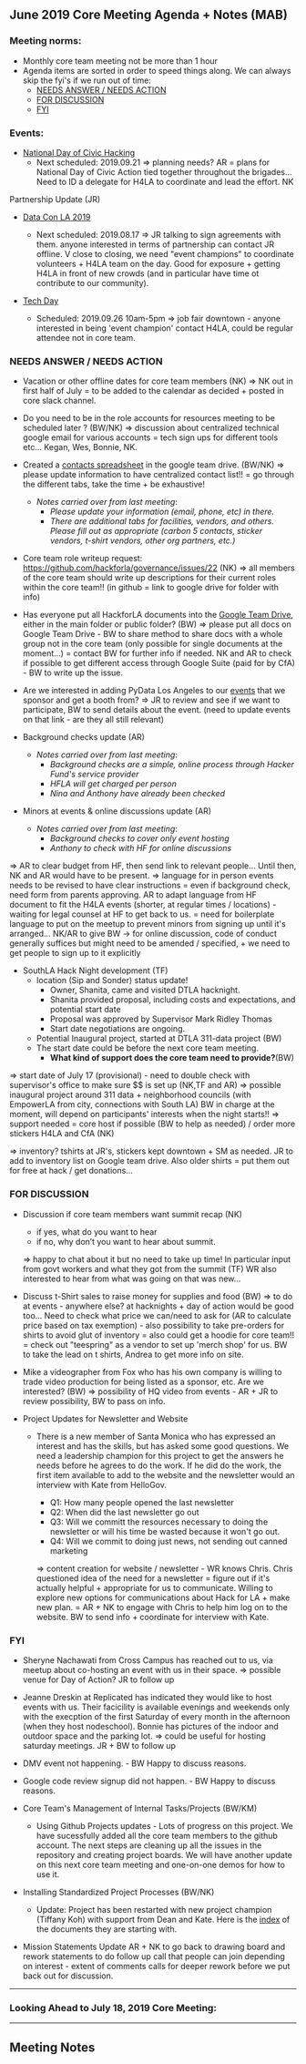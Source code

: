 ## June 2019 Core Meeting Agenda + Notes (MAB)

### Meeting norms:

* Monthly core team meeting not be more than 1 hour 
* Agenda items are sorted in order to speed things along.  We can always skip the fyi's if we run out of time:
  * [NEEDS ANSWER /  NEEDS ACTION](https://github.com/hackforla/governance/new/master/monthly-meeting-notes#needs-answer---needs-action)
  * [FOR DISCUSSION](https://github.com/hackforla/governance/new/master/monthly-meeting-notes#for-discussion)
  * [FYI](https://github.com/hackforla/governance/new/master/monthly-meeting-notes#fyi)

### Events:
* [National Day of Civic Hacking](https://www.codeforamerica.org/national-day-of-civic-hacking)
  * Next scheduled: 2019.09.21
   => planning needs? AR = plans for National Day of Civic Action tied together throughout the brigades... Need to ID a delegate for H4LA to coordinate and lead the effort. NK

Partnership Update (JR)
* [Data Con LA 2019](https://www.dataconla.com/)
  * Next scheduled: 2019.08.17
  => JR talking to sign agreements with them. anyone interested in terms of partnership can contact JR offline. V close to closing, we need "event champions" to coordinate volunteers + H4LA team on the day. Good for exposure + getting H4LA in front of new crowds (and in particular have time ot contribute to our community). 
  
* [Tech Day](https://techdayhq.com/los-angeles)
  * Scheduled: 2019.09.26 10am-5pm
  => job fair downtown - anyone interested in being 'event champion' contact H4LA, could be regular attendee not in core team. 


### NEEDS ANSWER /  NEEDS ACTION
* Vacation or other offline dates for core team members (NK) 
    => NK out in first half of July = to be added to the calendar as decided + posted in core slack channel. 
* Do you need to be in the role accounts for resources meeting to be scheduled later ? (BW/NK)
    => discussion about centralized technical google email for various accounts = tech sign ups for different tools etc... Kegan, Wes, Bonnie, NK. 

* Created a [contacts spreadsheet](https://docs.google.com/spreadsheets/d/1hb25B49UVwi87mXBA420q1vDS5pJJvR8AGfI9G9PNc0/) 
in the google team drive. (BW/NK)
    => please update information to have centralized contact list!! = go through the different tabs, take the time + be exhaustive! 
    
  * *Notes carried over from last meeting*:
    * *Please update your information (email, phone, etc) in there.*
    * *There are additional tabs for facilities, vendors, and others.  Please fill out as appropriate 
    (carbon 5 contacts, sticker vendors, t-shirt vendors, other org partners, etc.)* 
    
* Core team role writeup request:  https://github.com/hackforla/governance/issues/22 (NK)
    => all members of the core team should write up descriptions for their current roles within the core team!! (in github = link to google drive for folder with info) 

* Has everyone put all HackforLA documents into the [Google Team Drive](https://drive.google.com/drive/folders/0ALlp3FxnEORQUk9PVA), 
either in the main folder or public folder? (BW)
    => please put all docs on Google Team Drive - BW to share method to share docs with a whole group not in the core team (only possible for single documents at the moment...) = contact BW for further info if needed. NK and AR to check if possible to get different access through Google Suite (paid for by CfA) - BW to write up the issue. 

* Are we interested in adding PyData Los Angeles to our [events](https://github.com/hackforla/governance/issues/25) that we sponsor and get a booth from?
     => JR to review and see if we want to participate, BW to send details about the event. (need to update events on that link - are they all still relevant) 

* Background checks update (AR)
  * *Notes carried over from last meeting*:
    * *Background checks are a simple, online process through Hacker Fund's service provider*
    * *HFLA will get charged per person*
    * *Nina and Anthony have already been checked*
* Minors at events & online discussions update (AR)
  * *Notes carried over from last meeting*: 
    * *Background checks to cover only event hosting*
    * *Anthony to check with HF for online discussions*

=> AR to clear budget from HF, then send link to relevant people... Until then, NK and AR would have to be present. 
=> language for in person events needs to be revised to have clear instructions = even if background check, need form from parents approving. AR to adapt language from HF document to fit the H4LA events (shorter, at regular times / locations) - waiting for legal counsel at HF to get back to us. = need for boilerplate language to put on the meetup to prevent minors from signing up until it's arranged... NK/AR to give BW
-> for online discussion, code of conduct generally suffices but might need to be amended / specified, + we need to get people to sign up to it explicitly

* SouthLA Hack Night development (TF)
  * location (Sip and Sonder) status update! 
    * Owner, Shanita, came and visited DTLA hacknight.
    * Shanita provided proposal, including costs and expectations, and potential start date
    * Proposal was approved by Supervisor Mark Ridley Thomas
    * Start date negotiations are ongoing.
  * Potential Inaugural project, started at DTLA 311-data project (BW)
  * The start date could be before the next core team meeting.  
    * **What kind of support does the core team need to provide?**(BW)

=> start date of July 17 (provisional) - need to double check with supervisor's office to make sure $$ is set up (NK,TF and AR) 
=> possible inaugural project around 311 data + neighborhood councils (with EmpowerLA from city, connections with South LA) BW in charge at the moment, will depend on participants' interests when the night starts!! 
=> support needed = core host if possible (BW to help as needed) / order more stickers H4LA and CfA (NK) 

=> inventory? tshirts at JR's, stickers kept downtown + SM as needed. JR to add to inventory list on Google team drive. Also older shirts = put them out for free at hack / get donations... 

### FOR DISCUSSION
* Discussion if core team members want summit recap (NK)
  * if yes, what do you want to hear
  * if no, why don’t you want to hear about summit. 
  
  => happy to chat about it but no need to take up time! In particular input from govt workers and what they got from the summit (TF) WR also interested to hear from what was going on that was new... 

* Discuss t-Shirt sales to raise money for supplies and food (BW)
  => to do at events - anywhere else? at hacknights + day of action would be good too... Need to check what price we can/need to ask for (AR to calculate price based on tax exemption) - also possibility to take pre-orders for shirts to avoid glut of inventory = also could get a hoodie for core team!! = check out "teespring" as a vendor to set up 'merch shop' for us. BW to take the lead on t shirts, Andrea to get more info on site. 
  
* Mike a videographer from Fox who has his own company is willing to trade video production for being listed as a sponsor, etc. Are we interested? (BW)
    => possibility of HQ  video from events - AR + JR to review possibility, BW to pass on info. 

* Project Updates for Newsletter and Website
  * There is a new member of Santa Monica who has expressed an interest and has the skills, but has asked some good questions.  We need a leadership champion for this project to get the answers he needs before he agrees to do the work.  If he did do the work, the first item available to add to the website and the newsletter would an interview with Kate from HelloGov.
    * Q1: How many people opened the last newsletter
    * Q2: When did the last newsletter go out
    * Q3: Will we committ the resources necessary to doing the newsletter or will his time be wasted because it won't go out.
    * Q4: Will we commit to doing just news, not sending out canned marketing
    
    => content creation for website / newsletter - WR knows Chris. Chris questioned idea of the need for a newsletter = figure out if it's actually helpful + appropriate for us to communicate. Willing to explore new options for communications about Hack for LA + make new plan. = AR + NK to engage with Chris to help him log on to the website. BW to send info + coordinate for interview with Kate. 

         

### FYI
* Sheryne Nachawati from Cross Campus has reached out to us, via meetup about co-hosting an event with us in their space.
    => possible venue for Day of Action? JR to follow up
    
* Jeanne Dreskin at Replicated has indicated they would like to host events with us.  Their facicility is available evenings and weekends only with the execption of the first Saturday of every month in the afternoon (when they host nodeschool).
Bonnie has pictures of the indoor and outdoor space and the parking lot.
    => could be useful for hosting saturday meetings. JR + BW to follow up  

* DMV event not happening.  - BW Happy to discuss reasons.
* Google code review signup did not happen.  - BW Happy to discuss reasons.

* Core Team's Management of Internal Tasks/Projects (BW/KM)
  * Using Github Projects updates - Lots of progress on this project.  We have sucessfully added all the core team members to the github account.  The next steps are cleaning up all the issues in the repository and creating project boards. We will have another update on this next core team meeting and one-on-one demos for how to use it.

* Installing Standardized Project Processes (BW/NK)
  * Update: Project has been restarted with new project champion (Tiffany Koh) with support from Dean and Kate.
  Here is the [index](https://docs.google.com/document/d/10M9TcbvJZQUfAYezCG7Mtr13rskCbiyl1YJ7ygXS-_0) of the documents they are starting with.

* Mission Statements Update 
AR + NK to go back to drawing board and rework statements to do follow up call that people can join depending on interest - extent of comments calls for deeper rework before we put back out for discussion.  

---
### Looking Ahead to July 18, 2019 Core Meeting:

  
---
## Meeting Notes
